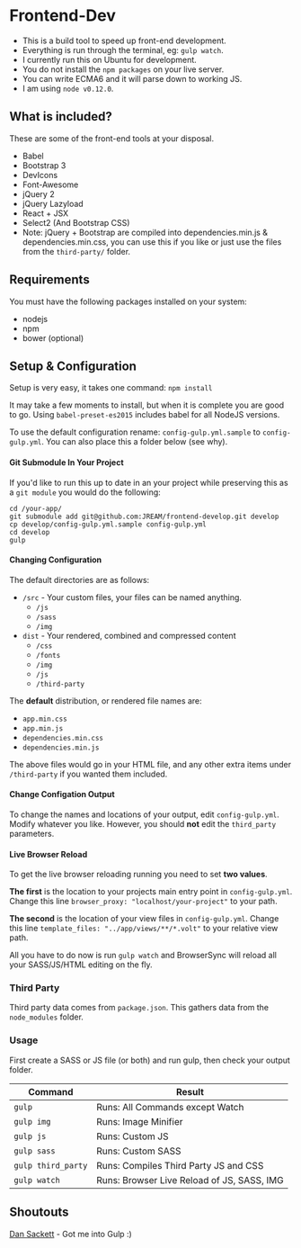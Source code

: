 # Frontend-Dev

- This is a build tool to speed up front-end development.
- Everything is run through the terminal, eg: `gulp watch`.
- I currently run this on Ubuntu for development.
- You do not install the `npm packages` on your live server.
- You can write ECMA6 and it will parse down to working JS.
- I am using `node v0.12.0`.

## What is included?
These are some of the front-end tools at your disposal.

- Babel
- Bootstrap 3
- DevIcons
- Font-Awesome
- jQuery 2
- jQuery Lazyload
- React + JSX
- Select2 (And Bootstrap CSS)
- Note: jQuery + Bootstrap are compiled into dependencies.min.js & dependencies.min.css, you can use this if you like or just use the files from the `third-party/` folder.

## Requirements
You must have the following packages installed on your system:

- nodejs
- npm
- bower (optional)

## Setup & Configuration

Setup is very easy, it takes one command: `npm install`

It may take a few moments to install, but when it is complete you are good to go. Using `babel-preset-es2015` includes babel for all NodeJS versions.

To use the default configuration rename: `config-gulp.yml.sample` to `config-gulp.yml`.
You can also place this a folder below (see why).

#### Git Submodule In Your Project
If you'd like to run this up to date in an your project while preserving this as a `git module` you would do the following:

    cd /your-app/
    git submodule add git@github.com:JREAM/frontend-develop.git develop
    cp develop/config-gulp.yml.sample config-gulp.yml
    cd develop
    gulp

#### Changing Configuration
The default directories are as follows:

- `/src` - Your custom files, your files can be named anything.
    - `/js`
    - `/sass`
    - `/img`
- `dist` - Your rendered, combined and compressed content
    - `/css`
    - `/fonts`
    - `/img`
    - `/js`
    - `/third-party`

The **default** distribution, or rendered file names are:

- `app.min.css`
- `app.min.js`
- `dependencies.min.css`
- `dependencies.min.js`

The above files would go in your HTML file, and any other extra items under `/third-party` if you wanted them included.

#### Change Configation Output
To change the names and locations of your output, edit `config-gulp.yml`.
Modify whatever you like. However, you should **not** edit the `third_party` parameters.

#### Live Browser Reload
To get the live browser reloading running you need to set **two values**.

**The first** is the location to your projects main entry point in `config-gulp.yml`.
Change this line `browser_proxy: "localhost/your-project"` to your path.

**The second** is the location of your view files in `config-gulp.yml`.
Change this line `template_files: "../app/views/**/*.volt"` to your relative view path.

All you have to do now is run `gulp watch` and BrowserSync will reload all your SASS/JS/HTML editing on the fly.

### Third Party

Third party data comes from `package.json`. This gathers data from the `node_modules` folder.

### Usage

First create a SASS or JS file (or both) and run gulp, then check your output folder.

| Command           | Result |
|-------------------|--------|
| `gulp`            | Runs: All Commands except Watch            |
| `gulp img`        | Runs: Image Minifier                       |
| `gulp js`         | Runs: Custom JS                            |
| `gulp sass`       | Runs: Custom SASS                          |
| `gulp third_party`| Runs: Compiles Third Party JS and CSS      |
| `gulp watch`      | Runs: Browser Live Reload of JS, SASS, IMG |

## Shoutouts

[Dan Sackett](https://github.com/dansackett) - Got me into Gulp :)
